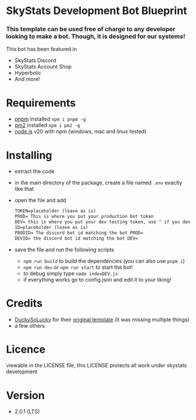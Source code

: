 # SkyStats Development Bot Blueprint

### This template can be used free of charge to any developer looking to make a bot. Though, it is designed for our systems!


This bot has been featured in 

- SkyStats Discord
- SkyStats Account Shop
- Hyperbolic
- And more!

# Requirements

- [pnpm](https://pnpm.io) installed `npm i pnpm -g`
- [pm2](https://pm2.keymetrics.io) installed `npm i pm2 -g`
- [node.js](https://nodejs.org/en) v20 with npm (windows, mac and linux tested) 

# Installing

- extract the code
- in the main directory of the package, create a file named `.env` exactly like that
- open the file and add

  ```apache
  TOKEN=placeholder (leave as is)
  PROD= This is where you put your production bot token
  DEV= this is where you put your dev testing token, use ^ if you dont have 2 bots
  ID=placeholder (leave as is)
  PRODID= The discord bot id matching the bot PROD=
  DEVID= the discord bot id matching the bot DEV=

  ```
- save the file and run the following scripts

  - `npm run build` to build the dependencies (you can also use `pnpm i`)
  - `npm run dev` or `npm run start` to start the bot!
  - to debug simply type `node indexDEV.js`
  - if everything works go to config.json and edit it to your liking!

# Credits

- [DuckySoLucky](https://github.com/DuckySoLucky) for their [original template](https://github.com/DuckySoLucky/discord-bot-blueprint-v14) (it was missing multiple things)
- a few others

# Licence

viewable in the LICENSE file, this LICENSE protects all work under skystats development 

# Version

- 2.0.1 (LTS)
